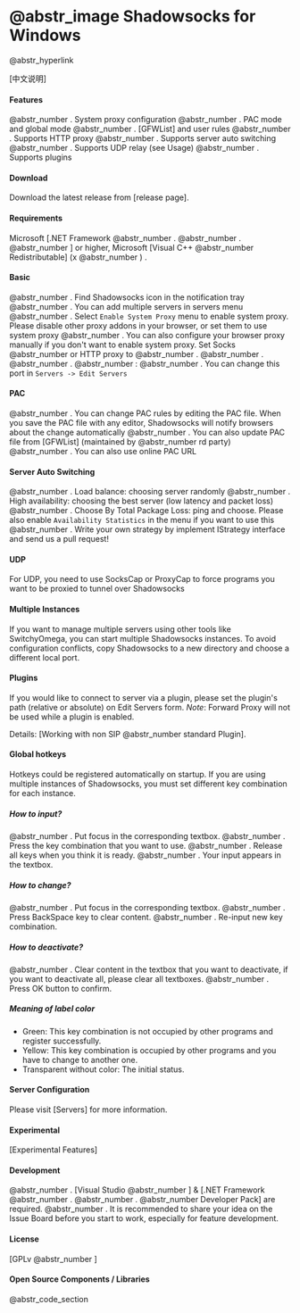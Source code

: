 #  @abstr_image Shadowsocks for Windows

@abstr_hyperlink 

[中文说明]

#### Features

@abstr_number . System proxy configuration @abstr_number . PAC mode and global mode @abstr_number . [GFWList] and user rules @abstr_number . Supports HTTP proxy @abstr_number . Supports server auto switching @abstr_number . Supports UDP relay (see Usage) @abstr_number . Supports plugins

#### Download

Download the latest release from [release page].

#### Requirements

Microsoft [.NET Framework @abstr_number . @abstr_number . @abstr_number ] or higher, Microsoft [Visual C++ @abstr_number Redistributable] (x @abstr_number ) .

#### Basic

@abstr_number . Find Shadowsocks icon in the notification tray @abstr_number . You can add multiple servers in servers menu @abstr_number . Select `Enable System Proxy` menu to enable system proxy. Please disable other proxy addons in your browser, or set them to use system proxy @abstr_number . You can also configure your browser proxy manually if you don't want to enable system proxy. Set Socks @abstr_number or HTTP proxy to @abstr_number . @abstr_number . @abstr_number . @abstr_number : @abstr_number . You can change this port in `Servers -> Edit Servers`

#### PAC

@abstr_number . You can change PAC rules by editing the PAC file. When you save the PAC file with any editor, Shadowsocks will notify browsers about the change automatically @abstr_number . You can also update PAC file from [GFWList] (maintained by @abstr_number rd party) @abstr_number . You can also use online PAC URL

#### Server Auto Switching

@abstr_number . Load balance: choosing server randomly @abstr_number . High availability: choosing the best server (low latency and packet loss) @abstr_number . Choose By Total Package Loss: ping and choose. Please also enable `Availability Statistics` in the menu if you want to use this @abstr_number . Write your own strategy by implement IStrategy interface and send us a pull request!

#### UDP

For UDP, you need to use SocksCap or ProxyCap to force programs you want to be proxied to tunnel over Shadowsocks

#### Multiple Instances

If you want to manage multiple servers using other tools like SwitchyOmega, you can start multiple Shadowsocks instances. To avoid configuration conflicts, copy Shadowsocks to a new directory and choose a different local port.

#### Plugins

If you would like to connect to server via a plugin, please set the plugin's path (relative or absolute) on Edit Servers form. _Note_: Forward Proxy will not be used while a plugin is enabled.

Details: [Working with non SIP @abstr_number standard Plugin].

#### Global hotkeys

Hotkeys could be registered automatically on startup. If you are using multiple instances of Shadowsocks, you must set different key combination for each instance.

##### How to input?

@abstr_number . Put focus in the corresponding textbox. @abstr_number . Press the key combination that you want to use. @abstr_number . Release all keys when you think it is ready. @abstr_number . Your input appears in the textbox.

##### How to change?

@abstr_number . Put focus in the corresponding textbox. @abstr_number . Press BackSpace key to clear content. @abstr_number . Re-input new key combination.

##### How to deactivate?

@abstr_number . Clear content in the textbox that you want to deactivate, if you want to deactivate all, please clear all textboxes. @abstr_number . Press OK button to confirm.

##### Meaning of label color

  * Green: This key combination is not occupied by other programs and register successfully.
  * Yellow: This key combination is occupied by other programs and you have to change to another one.
  * Transparent without color: The initial status.



#### Server Configuration

Please visit [Servers] for more information.

#### Experimental

[Experimental Features]

#### Development

@abstr_number . [Visual Studio @abstr_number ] & [.NET Framework @abstr_number . @abstr_number . @abstr_number Developer Pack] are required. @abstr_number . It is recommended to share your idea on the Issue Board before you start to work, especially for feature development.

#### License

[GPLv @abstr_number ]

#### Open Source Components / Libraries

@abstr_code_section 
